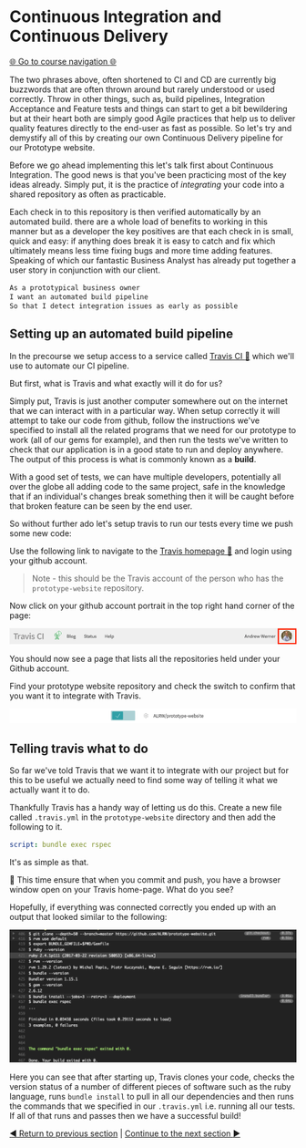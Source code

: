 Continuous Integration and Continuous Delivery
==============================================

[:globe_with_meridians: Go to course navigation :globe_with_meridians:](./navigation.md)

The two phrases above, often shortened to CI and CD are currently big buzzwords that are often thrown around but rarely understood or used correctly. Throw in other things, such as, build pipelines, Integration Acceptance and Feature tests and things can start to get a bit bewildering but at their heart both are simply good Agile practices that help us to deliver quality features directly to the end-user as fast as possible. So let's try and demystify all of this by creating our own Continuous Delivery pipeline for our Prototype website.

Before we go ahead implementing this let's talk first about Continuous Integration. The good news is that you've been practicing most of the key ideas already. Simply put, it is the practice of *integrating* your code into a shared repository as often as practicable.

Each check in to this repository is then verified automatically by an automated build. there are a whole load of benefits to working in this manner but as a developer the key positives are that each check in is small, quick and easy: if anything does break it is easy to catch and fix which ultimately means less time fixing bugs and more time adding features. Speaking of which our fantastic Business Analyst has already put together a user story in conjunction with our client.

```
As a prototypical business owner
I want an automated build pipeline
So that I detect integration issues as early as possible
```

Setting up an automated build pipeline
-------------------------------------

In the precourse we setup access to a service called [Travis CI :link:](https://travis-ci.org/) which we'll use to automate our CI pipeline.

But first, what is Travis and what exactly will it do for us? 

Simply put, Travis is just another computer somewhere out on the internet that we can interact with in a particular way. When setup correctly it will attempt to take our code from github, follow the instructions we've specified to install all the related programs that we need for our prototype to work (all of our gems for example), and then run the tests we've written to check that our application is in a good state to run and deploy anywhere. The output of this process is what is commonly known as a **build**.

With a good set of tests, we can have multiple developers, potentially all over the globe all adding code to the same project, safe in the knowledge that if an individual's changes break something then it will be caught before that broken feature can be seen by the end user.

So without further ado let's setup travis to run our tests every time we push some new code:

Use the following link to navigate to the [Travis homepage :link:](https://travis-ci.org) and login using your github account.

> Note - this should be the Travis account of the person who has the `prototype-website` repository.

Now click on your github account portrait in the top right hand corner of the page:

![Travis Profile](../images/travisProfile.png)

You should now see a page that lists all the repositories held under your Github account.

Find your prototype website repository and check the switch to confirm that you want it to integrate with Travis.

![Integrate with Travis](../images/travisIntegrate.png)

Telling travis what to do
-------------------------

So far we've told Travis that we want it to integrate with our project but for this to be useful we actually need to find some way of telling it what we actually want it to do.

Thankfully Travis has a handy way of letting us do this. Create a new file called `.travis.yml` in the `prototype-website` directory and then add the following to it.

```yml
script: bundle exec rspec
```

It's as simple as that.

:twisted_rightwards_arrows: This time ensure that when you commit and push, you have a browser window open on your Travis home-page. What do you see?

Hopefully, if everything was connected correctly you ended up with an output that looked similar to the following:

![travis output](../images/travisOutput.png)

Here you can see that after starting up, Travis clones your code, checks the version status of a number of different pieces of software such as the ruby language, runs `bundle install` to pull in all our dependencies and then runs the commands that we specified in our `.travis.yml` i.e. running all our tests. If all of that runs and passes then we have a successful build!

[:arrow_backward: Return to previous section](../courseSections/section13.md) | [Continue to the next section :arrow_forward:](../courseSections/section15.md)
